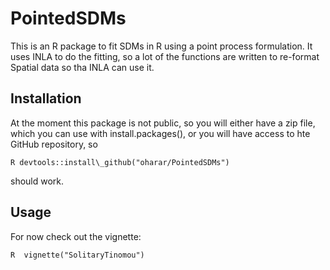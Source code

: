 
<!-- README.md is generated from README.Rmd. Please edit that file -->
PointedSDMs
===========

This is an R package to fit SDMs in R using a point process formulation. It uses INLA to do the fitting, so a lot of the functions are written to re-format Spatial data so tha INLA can use it.

Installation
------------

At the moment this package is not public, so you will either have a zip file, which you can use with install.packages(), or you will have access to hte GitHub repository, so

`R devtools::install\_github("oharar/PointedSDMs")`

should work.

Usage
-----

For now check out the vignette:

`R  vignette("SolitaryTinomou")`

